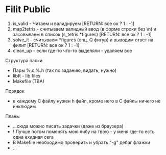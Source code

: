 # Filit Public

1. is_valid - Читаем и валидируем [RETURN: все ок ? 1 : -1]
2. map2tetris - считываем валидный ввод (в форме строки без \n) и засовываем в список (s_tetris *figures) [RETURN: все ок ? 1 : -1]
3. solve_it - считываем *figures (опц. Q фигур) и выводим ответ на филит [RETURN: все ок ? 1 : -1]
4. clean_up - если где-то что-то выделяли - удаляем все

Структура папки
- Пары %.c:%.h (так по заданию, видать, нужно)
- libft - lib files
- Makefile (TBA)

Порядок
- к каждому С файлу нужен h файл, кроме него в С файлы ничего не инклюдим

Планы
- ...сюда можно писать задачки (даже из браузера)
- ! Лучше потом поменять мою либу на твою - у меня где-то есть одна ехидная сега
- В Makefile необходимо проверить и убрать "-g" дебаг флажки
- ...
